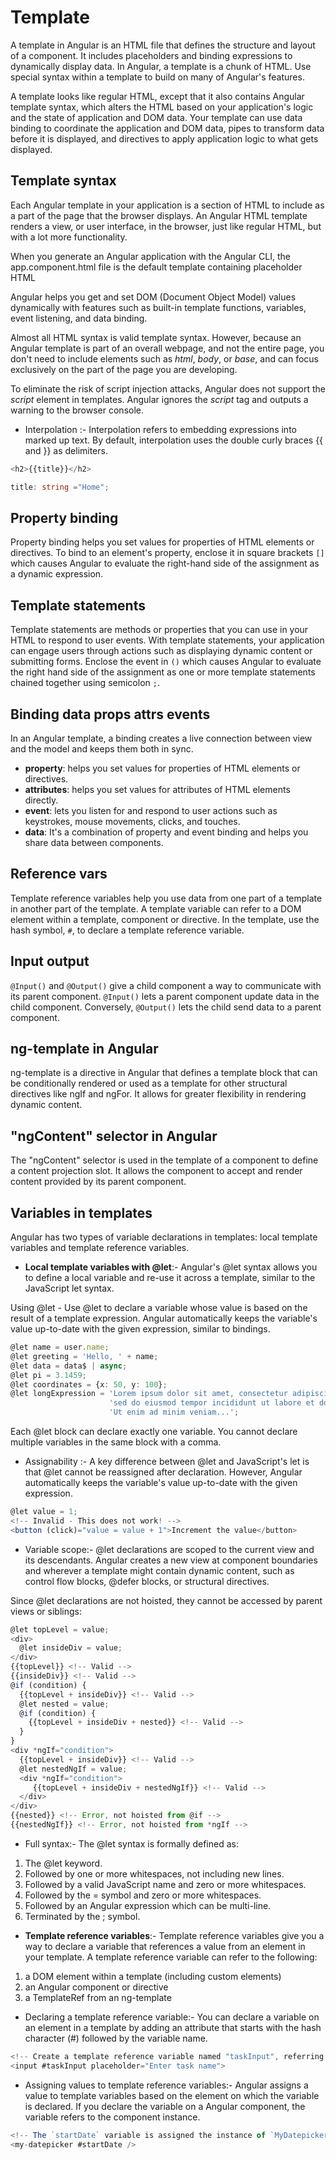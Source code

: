 # Template

A template in Angular is an HTML file that defines the structure and layout of a component. It includes placeholders and binding expressions to dynamically display data.
In Angular, a template is a chunk of HTML. Use special syntax within a template to build on many of Angular's features.

A template looks like regular HTML, except that it also contains Angular template syntax, which alters the HTML based on your application's logic and the state of application and DOM data. Your template can use data binding to coordinate the application and DOM data, pipes to transform data before it is displayed, and directives to apply application logic to what gets displayed.

## Template syntax

Each Angular template in your application is a section of HTML to include as a part of the page that the browser displays. An Angular HTML template renders a view, or user interface, in the browser, just like regular HTML, but with a lot more functionality.

When you generate an Angular application with the Angular CLI, the app.component.html file is the default template containing placeholder HTML

Angular helps you get and set DOM (Document Object Model) values dynamically with features such as built-in template functions, variables, event listening, and data binding.

Almost all HTML syntax is valid template syntax. However, because an Angular template is part of an overall webpage, and not the entire page, you don't need to include elements such as *html*, *body*, or *base*, and can focus exclusively on the part of the page you are developing.

To eliminate the risk of script injection attacks, Angular does not support the *script* element in templates. Angular ignores the *script* tag and outputs a warning to the browser console.

- Interpolation :- Interpolation refers to embedding expressions into marked up text. By default, interpolation uses the double curly braces {{ and }} as delimiters.

```ts
<h2>{{title}}</h2>

title: string ="Home";
```

## Property binding

Property binding helps you set values for properties of HTML elements or directives. To bind to an element's property, enclose it in square brackets `[]` which causes Angular to evaluate the right-hand side of the assignment as a dynamic expression.

## Template statements

Template statements are methods or properties that you can use in your HTML to respond to user events. With template statements, your application can engage users through actions such as displaying dynamic content or submitting forms. Enclose the event in `()` which causes Angular to evaluate the right hand side of the assignment as one or more template statements chained together using semicolon `;`.

## Binding data props attrs events

In an Angular template, a binding creates a live connection between view and the model and keeps them both in sync.

- **property**: helps you set values for properties of HTML elements or directives.
- **attributes**: helps you set values for attributes of HTML elements directly.
- **event**: lets you listen for and respond to user actions such as keystrokes, mouse movements, clicks, and touches.
- **data**: It's a combination of property and event binding and helps you share data between components.

## Reference vars

Template reference variables help you use data from one part of a template in another part of the template. A template variable can refer to a DOM element within a template, component or directive. In the template, use the hash symbol, `#`, to declare a template reference variable.

## Input output

`@Input()` and `@Output()` give a child component a way to communicate with its parent component. `@Input()` lets a parent component update data in the child component. Conversely, `@Output()` lets the child send data to a parent component.

## ng-template in Angular

ng-template is a directive in Angular that defines a template block that can be conditionally rendered or used as a template for other structural directives like ngIf
and ngFor. It allows for greater flexibility in rendering dynamic content.

## "ngContent" selector in Angular

The "ngContent" selector is used in the template of a component to define a content projection slot. It allows the component to accept and render content provided by its parent component.

## Variables in templates

Angular has two types of variable declarations in templates: local template variables and template reference variables.

- **Local template variables with @let**:- Angular's @let syntax allows you to define a local variable and re-use it across a template, similar to the JavaScript let syntax.

Using @let - Use @let to declare a variable whose value is based on the result of a template expression. Angular automatically keeps the variable's value up-to-date with the given expression, similar to bindings.

```ts
@let name = user.name;
@let greeting = 'Hello, ' + name;
@let data = data$ | async;
@let pi = 3.1459;
@let coordinates = {x: 50, y: 100};
@let longExpression = 'Lorem ipsum dolor sit amet, consectetur adipiscing elit ' +
                      'sed do eiusmod tempor incididunt ut labore et dolore magna ' +
                      'Ut enim ad minim veniam...';
```

Each @let block can declare exactly one variable. You cannot declare multiple variables in the same block with a comma.

- Assignability :- A key difference between @let and JavaScript's let is that @let cannot be reassigned after declaration. However, Angular automatically keeps the variable's value up-to-date with the given expression.

```ts
@let value = 1;
<!-- Invalid - This does not work! -->
<button (click)="value = value + 1">Increment the value</button>
```

- Variable scope:- @let declarations are scoped to the current view and its descendants. Angular creates a new view at component boundaries and wherever a template might contain dynamic content, such as control flow blocks, @defer blocks, or structural directives.

Since @let declarations are not hoisted, they cannot be accessed by parent views or siblings:

```ts
@let topLevel = value;
<div>
  @let insideDiv = value;
</div>
{{topLevel}} <!-- Valid -->
{{insideDiv}} <!-- Valid -->
@if (condition) {
  {{topLevel + insideDiv}} <!-- Valid -->
  @let nested = value;
  @if (condition) {
    {{topLevel + insideDiv + nested}} <!-- Valid -->
  }
}
<div *ngIf="condition">
  {{topLevel + insideDiv}} <!-- Valid -->
  @let nestedNgIf = value;
  <div *ngIf="condition">
     {{topLevel + insideDiv + nestedNgIf}} <!-- Valid -->
  </div>
</div>
{{nested}} <!-- Error, not hoisted from @if -->
{{nestedNgIf}} <!-- Error, not hoisted from *ngIf -->
```

- Full syntax:- The @let syntax is formally defined as:

1. The @let keyword.
2. Followed by one or more whitespaces, not including new lines.
3. Followed by a valid JavaScript name and zero or more whitespaces.
4. Followed by the = symbol and zero or more whitespaces.
5. Followed by an Angular expression which can be multi-line.
6. Terminated by the ; symbol.

- **Template reference variables**:- Template reference variables give you a way to declare a variable that references a value from an element in your template.
A template reference variable can refer to the following:

1. a DOM element within a template (including custom elements)
2. an Angular component or directive
3. a TemplateRef from an ng-template

- Declaring a template reference variable:- You can declare a variable on an element in a template by adding an attribute that starts with the hash character (#) followed by the variable name.

```ts
<!-- Create a template reference variable named "taskInput", referring to the HTMLInputElement. -->
<input #taskInput placeholder="Enter task name">
```

- Assigning values to template reference variables:- Angular assigns a value to template variables based on the element on which the variable is declared.
If you declare the variable on a Angular component, the variable refers to the component instance.

```ts
<!-- The `startDate` variable is assigned the instance of `MyDatepicker`. -->
<my-datepicker #startDate />
```
